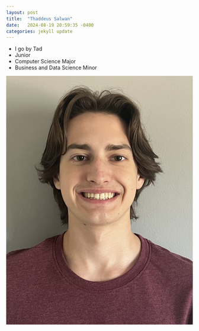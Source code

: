 ```yaml
---
layout: post
title:  "Thaddeus Salwan"
date:   2024-08-19 20:59:35 -0400
categories: jekyll update
---
```


- I go by Tad
- Junior
- Computer Science Major
- Business and Data Science Minor

![me](https://github.com/tsal4/Tad-Salwan-Intro/blob/gh-pages/headshot.jpg?raw=true)
